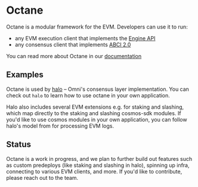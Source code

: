 # Octane

Octane is a modular framework for the EVM. Developers can use it to run:

- any EVM execution client that implements the [Engine API](https://hackmd.io/@danielrachi/engine_api)
- any consensus client that implements [ABCI 2.0](https://github.com/cometbft/cometbft/tree/main/spec/abci)

You can read more about Octane in our [documentation](https://news.omni.network/introducing-octane-an-open-source-high-performance-evm-framework/)

## Examples

Octane is used by [halo](../halo/) – Omni's consensus layer implementation. You can check out `halo` to learn how to use octane in your own application.

Halo also includes several EVM extensions e.g. for staking and slashing, which map directly to the staking and slashing cosmos-sdk modules. If you'd like to use cosmos modules in your own application, you can follow halo's model from for processing EVM logs.

## Status

Octane is a work in progress, and we plan to further build out features such as custom predeploys (like staking and slashing in halo), spinning up infra, connecting to various EVM clients, and more. If you'd like to contribute, please reach out to the team.
